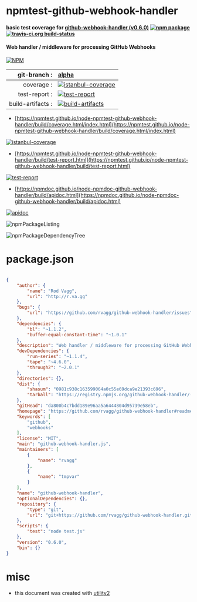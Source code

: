 # npmtest-github-webhook-handler

#### basic test coverage for  [github-webhook-handler (v0.6.0)](https://github.com/rvagg/github-webhook-handler#readme)  [![npm package](https://img.shields.io/npm/v/npmtest-github-webhook-handler.svg?style=flat-square)](https://www.npmjs.org/package/npmtest-github-webhook-handler) [![travis-ci.org build-status](https://api.travis-ci.org/npmtest/node-npmtest-github-webhook-handler.svg)](https://travis-ci.org/npmtest/node-npmtest-github-webhook-handler)

#### Web handler / middleware for processing GitHub Webhooks

[![NPM](https://nodei.co/npm/github-webhook-handler.png?downloads=true&downloadRank=true&stars=true)](https://www.npmjs.com/package/github-webhook-handler)

| git-branch : | [alpha](https://github.com/npmtest/node-npmtest-github-webhook-handler/tree/alpha)|
|--:|:--|
| coverage : | [![istanbul-coverage](https://npmtest.github.io/node-npmtest-github-webhook-handler/build/coverage.badge.svg)](https://npmtest.github.io/node-npmtest-github-webhook-handler/build/coverage.html/index.html)|
| test-report : | [![test-report](https://npmtest.github.io/node-npmtest-github-webhook-handler/build/test-report.badge.svg)](https://npmtest.github.io/node-npmtest-github-webhook-handler/build/test-report.html)|
| build-artifacts : | [![build-artifacts](https://npmtest.github.io/node-npmtest-github-webhook-handler/glyphicons_144_folder_open.png)](https://github.com/npmtest/node-npmtest-github-webhook-handler/tree/gh-pages/build)|

- [https://npmtest.github.io/node-npmtest-github-webhook-handler/build/coverage.html/index.html](https://npmtest.github.io/node-npmtest-github-webhook-handler/build/coverage.html/index.html)

[![istanbul-coverage](https://npmtest.github.io/node-npmtest-github-webhook-handler/build/screenCapture.buildCi.browser.%252Ftmp%252Fbuild%252Fcoverage.lib.html.png)](https://npmtest.github.io/node-npmtest-github-webhook-handler/build/coverage.html/index.html)

- [https://npmtest.github.io/node-npmtest-github-webhook-handler/build/test-report.html](https://npmtest.github.io/node-npmtest-github-webhook-handler/build/test-report.html)

[![test-report](https://npmtest.github.io/node-npmtest-github-webhook-handler/build/screenCapture.buildCi.browser.%252Ftmp%252Fbuild%252Ftest-report.html.png)](https://npmtest.github.io/node-npmtest-github-webhook-handler/build/test-report.html)

- [https://npmdoc.github.io/node-npmdoc-github-webhook-handler/build/apidoc.html](https://npmdoc.github.io/node-npmdoc-github-webhook-handler/build/apidoc.html)

[![apidoc](https://npmdoc.github.io/node-npmdoc-github-webhook-handler/build/screenCapture.buildCi.browser.%252Ftmp%252Fbuild%252Fapidoc.html.png)](https://npmdoc.github.io/node-npmdoc-github-webhook-handler/build/apidoc.html)

![npmPackageListing](https://npmtest.github.io/node-npmtest-github-webhook-handler/build/screenCapture.npmPackageListing.svg)

![npmPackageDependencyTree](https://npmtest.github.io/node-npmtest-github-webhook-handler/build/screenCapture.npmPackageDependencyTree.svg)



# package.json

```json

{
    "author": {
        "name": "Rod Vagg",
        "url": "http://r.va.gg"
    },
    "bugs": {
        "url": "https://github.com/rvagg/github-webhook-handler/issues"
    },
    "dependencies": {
        "bl": "~1.1.2",
        "buffer-equal-constant-time": "~1.0.1"
    },
    "description": "Web handler / middleware for processing GitHub Webhooks",
    "devDependencies": {
        "run-series": "~1.1.4",
        "tape": "~4.6.0",
        "through2": "~2.0.1"
    },
    "directories": {},
    "dist": {
        "shasum": "0981c938c163599064a0c55e69dca9e21393c696",
        "tarball": "https://registry.npmjs.org/github-webhook-handler/-/github-webhook-handler-0.6.0.tgz"
    },
    "gitHead": "da800b4c7bdd189e96aa5a6444804d95739e58eb",
    "homepage": "https://github.com/rvagg/github-webhook-handler#readme",
    "keywords": [
        "github",
        "webhooks"
    ],
    "license": "MIT",
    "main": "github-webhook-handler.js",
    "maintainers": [
        {
            "name": "rvagg"
        },
        {
            "name": "tmpvar"
        }
    ],
    "name": "github-webhook-handler",
    "optionalDependencies": {},
    "repository": {
        "type": "git",
        "url": "git+https://github.com/rvagg/github-webhook-handler.git"
    },
    "scripts": {
        "test": "node test.js"
    },
    "version": "0.6.0",
    "bin": {}
}
```



# misc
- this document was created with [utility2](https://github.com/kaizhu256/node-utility2)
